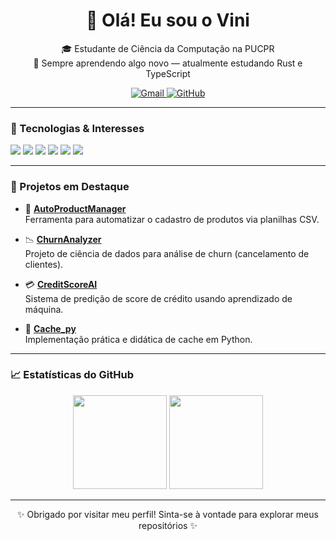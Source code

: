 <h1 align="center">👋 Olá! Eu sou o Vini</h1>

<p align="center">
  🎓 Estudante de Ciência da Computação na PUCPR <br>
  🚀 Sempre aprendendo algo novo — atualmente estudando Rust e TypeScript <br>
</p>

<p align="center">
  <a href="mailto:vini.yama13@gmail.com">
    <img src="https://img.shields.io/badge/-Email-D14836?style=for-the-badge&logo=gmail&logoColor=white" alt="Gmail">
  </a>
  <a href="https://github.com/Vini-y">
    <img src="https://img.shields.io/badge/-GitHub-181717?style=for-the-badge&logo=github&logoColor=white" alt="GitHub">
  </a>
</p>

---

### 🧠 Tecnologias & Interesses

<p>
  <img src="https://img.shields.io/badge/-Python-3776AB?style=for-the-badge&logo=python&logoColor=white"/>
  <img src="https://img.shields.io/badge/-Rust-000000?style=for-the-badge&logo=rust&logoColor=white"/>
  <img src="https://img.shields.io/badge/-TypeScript-3178C6?style=for-the-badge&logo=typescript&logoColor=white"/>
  <img src="https://img.shields.io/badge/-React-61DAFB?style=for-the-badge&logo=react&logoColor=black"/>
  <img src="https://img.shields.io/badge/-MySQL-4479A1?style=for-the-badge&logo=mysql&logoColor=white"/>
  <img src="https://img.shields.io/badge/-Node.js-339933?style=for-the-badge&logo=node.js&logoColor=white"/>
</p>

---

### 🔧 Projetos em Destaque

- 🛒 [**AutoProductManager**](https://github.com/Vini-y/AutoProductManager)  
  Ferramenta para automatizar o cadastro de produtos via planilhas CSV.

- 📉 [**ChurnAnalyzer**](https://github.com/Vini-y/ChurnAnalyzer)  
  Projeto de ciência de dados para análise de churn (cancelamento de clientes).

- 💳 [**CreditScoreAI**](https://github.com/Vini-y/CreditScoreAI)  
  Sistema de predição de score de crédito usando aprendizado de máquina.

- 🧪 [**Cache_py**](https://github.com/Vini-y/Cache_py)  
  Implementação prática e didática de cache em Python.

---

### 📈 Estatísticas do GitHub

<p align="center">
  <img src="https://github-readme-stats.vercel.app/api?username=Vini-y&show_icons=true&theme=tokyonight&hide_border=true" height="150px"/>
  <img src="https://github-readme-stats.vercel.app/api/top-langs/?username=Vini-y&layout=compact&theme=tokyonight&hide_border=true" height="150px"/>
</p>

---

<p align="center">✨ Obrigado por visitar meu perfil! Sinta-se à vontade para explorar meus repositórios ✨</p>
